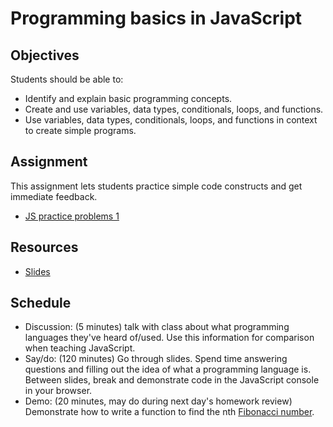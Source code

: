 # Programming basics in JavaScript

## Objectives

Students should be able to:

- Identify and explain basic programming concepts.
- Create and use variables, data types, conditionals, loops, and functions.
- Use variables, data types, conditionals, loops, and functions in context to create simple programs.

## Assignment

This assignment lets students practice simple code constructs and get immediate feedback.

- [JS practice problems 1](https://github.com/momentum-assignments/js--practice-problems-1)

## Resources

- [Slides](beginning-javascript.slides.md)

## Schedule

- Discussion: (5 minutes) talk with class about what programming languages they've heard of/used. Use this information for comparison when teaching JavaScript.
- Say/do: (120 minutes) Go through slides. Spend time answering questions and filling out the idea of what a programming language is. Between slides, break and demonstrate code in the JavaScript console in your browser.
- Demo: (20 minutes, may do during next day's homework review) Demonstrate how to write a function to find the nth [Fibonacci number](https://en.wikipedia.org/wiki/Fibonacci_number).
